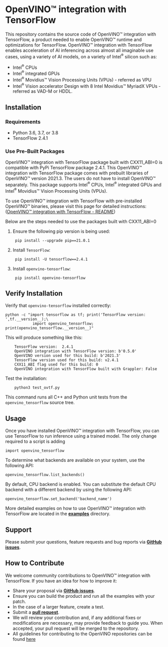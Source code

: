 # OpenVINO™ integration with TensorFlow

This repository contains the source code of OpenVINO™ integration with TensorFlow, a product needed to enable OpenVINO™ runtime and optimizations for TensorFlow. OpenVINO™ integration with TensorFlow enables acceleration of AI inferencing across almost all imaginable use cases, using a variety of AI models, on a variety of Intel<sup>®</sup> silicon such as:
- Intel<sup>®</sup> CPUs 
- Intel<sup>®</sup> integrated GPUs 
- Intel<sup>®</sup> Movidius™ Vision Processing Units (VPUs) - referred as VPU
- Intel<sup>®</sup> Vision accelerator Design with 8 Intel Movidius™ MyriadX VPUs - referred as VAD-M or HDDL.

## Installation

### Requirements

- Python 3.6, 3.7, or 3.8
- TensorFlow 2.4.1

### Use Pre-Built Packages

OpenVINO™ integration with TensorFlow package built with CXX11_ABI=0 is compatible with PyPi TensorFlow package 2.4.1. This OpenVINO™ integration with TensorFlow package comes with prebuilt libraries of OpenVINO™ version 2021.3. The users do not have to install OpenVINO™ separately. This package supports Intel<sup>®</sup> CPUs, Intel<sup>®</sup> integrated GPUs and Intel<sup>®</sup> Movidius™ Vision Processing Units (VPUs).

To use OpenVINO™ integration with TensorFlow with pre-installed OpenVINO™ binaries, please visit this page for detailed instructions: ([OpenVINO™ integration with TensorFlow - README](https://github.com/openvinotoolkit/openvino_tensorflow/blob/master/README.md))

Below are the steps needed to use the packages built with CXX11_ABI=0

1. Ensure the following pip version is being used:

        pip install --upgrade pip==21.0.1

2. Install `TensorFlow`:

        pip install -U tensorflow==2.4.1
      
3. Install `openvino-tensorflow`:

        pip install openvino-tensorflow

## Verify Installation

Verify that `openvino-tensorflow` installed correctly:

    python -c "import tensorflow as tf; print('TensorFlow version: ',tf.__version__);\
                import openvino_tensorflow; print(openvino_tensorflow.__version__)"

This will produce something like this:

        TensorFlow version:  2.4.1
        OpenVINO integration with TensorFlow version: b'0.5.0'
        OpenVINO version used for this build: b'2021.3'
        TensorFlow version used for this build: v2.4.1
        CXX11_ABI flag used for this build: 0
        OpenVINO integration with TensorFlow built with Grappler: False

Test the installation:

        python3 test_ovtf.py

This command runs all C++ and Python unit tests from the `openvino_tensorflow` source tree.

## Usage

Once you have installed OpenVINO™ integration with TensorFlow, you can use TensorFlow to run inference using a trained model.
The only change required to a script is adding

    import openvino_tensorflow

To determine what backends are available on your system, use the following API:

    openvino_tensorflow.list_backends()

By default, CPU backend is enabled. You can substitute the default CPU backend with a different backend by using the following API:

    openvino_tensorflow.set_backend('backend_name')

More detailed examples on how to use OpenVINO™ integration with TensorFlow are located in the [**examples**](https://github.com/openvinotoolkit/openvino_tensorflow/tree/master/examples) directory.

## Support

Please submit your questions, feature requests and bug reports via [**GitHub issues**](https://github.com/openvinotoolkit/openvino_tensorflow/issues).

## How to Contribute

We welcome community contributions to OpenVINO™ integration with TensorFlow. If you have an idea for how to 
improve it:

* Share your proposal via [**GitHub issues**](https://github.com/openvinotoolkit/openvino_tensorflow/issues).
* Ensure you can build the product and run all the examples with your patch.
* In the case of a larger feature, create a test.
* Submit a [**pull request**](https://github.com/openvinotoolkit/openvino_tensorflow/pulls).
* We will review your contribution and, if any additional fixes or
  modifications are necessary, may provide feedback to guide you. When
  accepted, your pull request will be merged to the repository.
* All guidelines for contributing to the OpenVINO repositories can be found [here](https://github.com/openvinotoolkit/openvino/wiki/Contribute)

